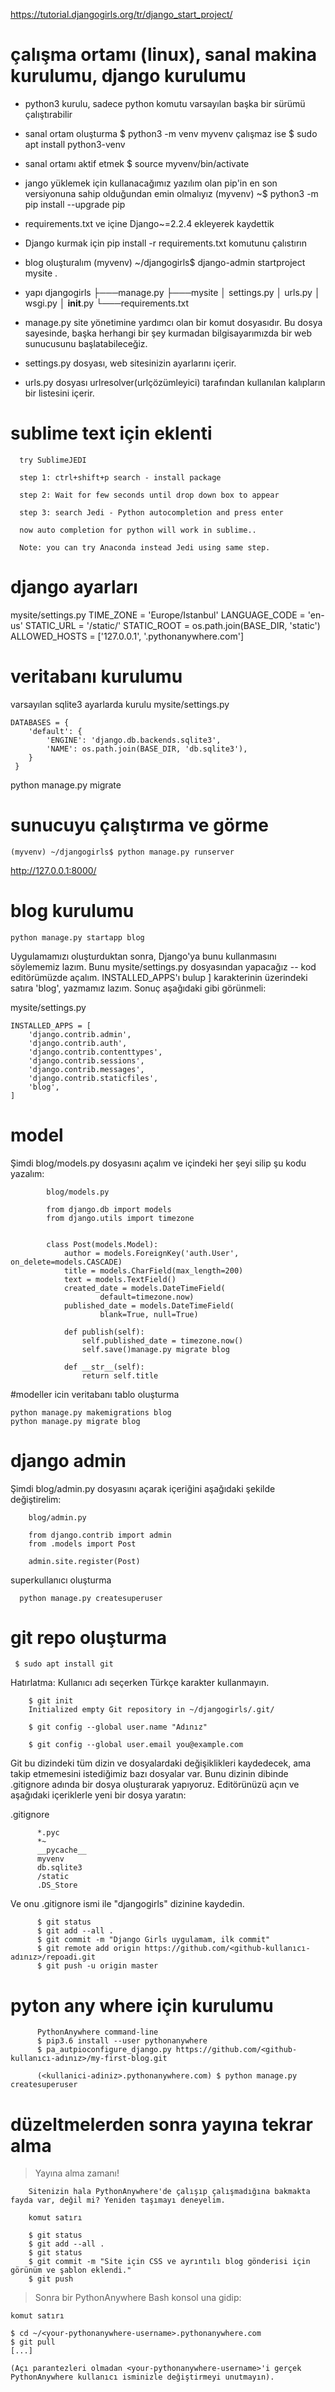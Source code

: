 https://tutorial.djangogirls.org/tr/django_start_project/

# çalışma ortamı (linux), sanal makina kurulumu, django kurulumu
  - python3 kurulu, sadece python komutu varsayılan başka bir sürümü çalıştırabilir

- sanal ortam oluşturma $ python3 -m venv myvenv çalışmaz ise $ sudo apt install python3-venv
- sanal ortamı aktif etmek $ source myvenv/bin/activate
- jango yüklemek için kullanacağımız yazılım olan pip'in en son versiyonuna sahip olduğundan emin olmalıyız
(myvenv) ~$ python3 -m pip install --upgrade pip
- requirements.txt ve içine Django~=2.2.4 ekleyerek kaydettik
- Django kurmak için pip install -r requirements.txt komutunu çalıstırın
- blog oluşturalım (myvenv) ~/djangogirls$ django-admin startproject mysite .
- yapı
            djangogirls
            ├───manage.py
            ├───mysite
            │        settings.py
            │        urls.py
            │        wsgi.py
            │        __init__.py
            └───requirements.txt
- manage.py site yönetimine yardımcı olan bir komut dosyasıdır. Bu dosya sayesinde, başka herhangi bir şey kurmadan bilgisayarımızda bir web sunucusunu başlatabileceğiz.

- settings.py dosyası, web sitesinizin ayarlarını içerir.
- urls.py dosyası urlresolver(urlçözümleyici) tarafından kullanılan kalıpların bir listesini içerir.

# sublime text için eklenti


      try SublimeJEDI

      step 1: ctrl+shift+p search - install package

      step 2: Wait for few seconds until drop down box to appear

      step 3: search Jedi - Python autocompletion and press enter

      now auto completion for python will work in sublime..

      Note: you can try Anaconda instead Jedi using same step.


# django ayarları

  mysite/settings.py TIME_ZONE = 'Europe/Istanbul'
  LANGUAGE_CODE = 'en-us'
  STATIC_URL = '/static/'
  STATIC_ROOT = os.path.join(BASE_DIR, 'static')
  ALLOWED_HOSTS = ['127.0.0.1', '.pythonanywhere.com']

# veritabanı kurulumu

varsayılan sqlite3 ayarlarda kurulu
mysite/settings.py

    DATABASES = {
        'default': {
            'ENGINE': 'django.db.backends.sqlite3',
            'NAME': os.path.join(BASE_DIR, 'db.sqlite3'),
        }
     }

python manage.py migrate

# sunucuyu çalıştırma ve görme
    (myvenv) ~/djangogirls$ python manage.py runserver
  http://127.0.0.1:8000/

# blog kurulumu

    python manage.py startapp blog

Uygulamamızı oluşturduktan sonra, Django'ya bunu kullanmasını söylememiz lazım. Bunu mysite/settings.py dosyasından yapacağız -- kod editörümüzde açalım. INSTALLED_APPS'ı bulup ] karakterinin üzerindeki satıra 'blog', yazmamız lazım. Sonuç aşağıdaki gibi görünmeli:

  mysite/settings.py

    INSTALLED_APPS = [
        'django.contrib.admin',
        'django.contrib.auth',
        'django.contrib.contenttypes',
        'django.contrib.sessions',
        'django.contrib.messages',
        'django.contrib.staticfiles',
        'blog',
    ]

# model

Şimdi blog/models.py dosyasını açalım ve içindeki her şeyi silip şu kodu yazalım:

            blog/models.py

            from django.db import models
            from django.utils import timezone


            class Post(models.Model):
                author = models.ForeignKey('auth.User', on_delete=models.CASCADE)
                title = models.CharField(max_length=200)
                text = models.TextField()
                created_date = models.DateTimeField(
                        default=timezone.now)
                published_date = models.DateTimeField(
                        blank=True, null=True)

                def publish(self):
                    self.published_date = timezone.now()
                    self.save()manage.py migrate blog

                def __str__(self):
                    return self.title

#modeller icin veritabanı tablo oluşturma

    python manage.py makemigrations blog
    python manage.py migrate blog

# django admin

Şimdi blog/admin.py dosyasını açarak içeriğini aşağıdaki şekilde değiştirelim:

        blog/admin.py

        from django.contrib import admin
        from .models import Post

        admin.site.register(Post)


superkullanıcı oluşturma      

      python manage.py createsuperuser

# git repo oluşturma
     $ sudo apt install git

   Hatırlatma: Kullanıcı adı seçerken Türkçe karakter kullanmayın.

        $ git init
        Initialized empty Git repository in ~/djangogirls/.git/

        $ git config --global user.name "Adınız"

        $ git config --global user.email you@example.com

Git bu dizindeki tüm dizin ve dosyalardaki değişiklikleri kaydedecek, ama takip etmemesini istediğimiz bazı dosyalar var. Bunu dizinin dibinde .gitignore adında bir dosya oluşturarak yapıyoruz. Editörünüzü açın ve aşağıdaki içeriklerle yeni bir dosya yaratın:

.gitignore

          *.pyc
          *~
          __pycache__
          myvenv
          db.sqlite3
          /static
          .DS_Store

   Ve onu .gitignore ismi ile "djangogirls" dizinine kaydedin.

          $ git status
          $ git add --all .
          $ git commit -m "Django Girls uygulamam, ilk commit"
          $ git remote add origin https://github.com/<github-kullanıcı-adınız>/repoadi.git
          $ git push -u origin master

# pyton any where için kurulumu
          PythonAnywhere command-line
          $ pip3.6 install --user pythonanywhere
          $ pa_autpioconfigure_django.py https://github.com/<github-kullanıcı-adınız>/my-first-blog.git

          (<kullanici-adiniz>.pythonanywhere.com) $ python manage.py createsuperuser


# düzeltmelerden sonra yayına tekrar alma

>  Yayına alma zamanı!

        Sitenizin hala PythonAnywhere'de çalışıp çalışmadığına bakmakta fayda var, değil mi? Yeniden taşımayı deneyelim.

        komut satırı

        $ git status
        $ git add --all .
        $ git status
        $ git commit -m "Site için CSS ve ayrıntılı blog gönderisi için görünüm ve şablon eklendi."
        $ git push

 > Sonra bir PythonAnywhere Bash konsol una gidip:

    komut satırı

    $ cd ~/<your-pythonanywhere-username>.pythonanywhere.com
    $ git pull
    [...]

    (Açı parantezleri olmadan <your-pythonanywhere-username>'i gerçek PythonAnywhere kullanıcı isminizle değiştirmeyi unutmayın).
